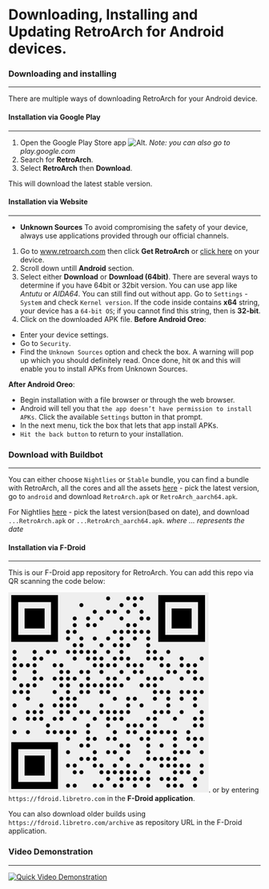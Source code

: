 # Downloading, Installing and Updating RetroArch for Android devices.

### Downloading and installing
___
There are multiple ways of downloading RetroArch for your Android device.

#### Installation via Google Play
___
1. Open the Google Play Store app ![Alt](image/guides/googleplaystorelogo.png "Google Play").
*Note: you can also go to play.google.com*
2. Search for **RetroArch**. 
3. Select **RetroArch** then **Download**.

This will download the latest stable version.

#### Installation via Website
___
- **Unknown Sources** To avoid compromising the safety of your device, always use applications provided through our official channels.

1. Go to www.retroarch.com then click **Get RetroArch** or [click here](https://www.retroarch.com/?page=platforms) on your device.
2. Scroll down untill **Android** section.
3. Select either **Download** or **Download (64bit)**.
There are several ways to determine if you have 64bit or 32bit version. You can use app like *Antutu* or *AIDA64*. You can still find out without app. 
Go to `Settings` - `System` and check `Kernel version`. If the code inside contains **x64** string, your device has a `64-bit OS`; if you cannot find this string, then is **32-bit**.
4. Click on the downloaded APK file.
**Before Android Oreo**:

* Enter your device settings.
* Go to `Security`.
* Find the `Unknown Sources` option and check the box. A warning will pop up which you should definitely read. Once done, hit `OK` and this will enable you to install APKs from Unknown Sources.

**After Android Oreo**:

* Begin installation with a file browser or through the web browser.
* Android will tell you that `the app doesn’t have permission to install APKs`. Click the available `Settings` button in that prompt.
* In the next menu, tick the box that lets that app install APKs.
* `Hit the back button` to return to your installation.

### Download with Buildbot
___
You can either choose `Nightlies` or `Stable` bundle, you can find a bundle with RetroArch, all the cores and all the assets [here](https://buildbot.libretro.com/stable/) - pick the latest version, go to `android` and download `RetroArch.apk` or `RetroArch_aarch64.apk`.

For Nightlies [here](https://buildbot.libretro.com/nightly/android/) - pick the latest version(based on date), and download `...RetroArch.apk` or `...RetroArch_aarch64.apk`.
*where ... represents the date*

#### Installation via F-Droid
___
This is our F-Droid app repository for RetroArch. You can add this repo via QR scanning the code below:

![Alt](image/guides/qr-code.png "QR Code").
or by entering `https://fdroid.libretro.com` in the **F-Droid application**.

You can also download older builds using `https://fdroid.libretro.com/archive` as repository URL in the F-Droid application.

### Video Demonstration
___
[![Quick Video Demonstration](http://img.youtube.com/vi/dqx5c28pT3o/0.jpg)](http://www.youtube.com/watch?v=dqx5c28pT3o)